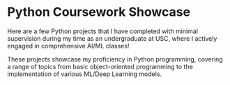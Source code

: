 # Python Coursework Showcase

Here are a few Python projects that I have completed with minimal supervision during my time as an undergraduate at USC, where I actively engaged in comprehensive AI/ML classes!

These projects showcase my proficiency in Python programming, covering a range of topics from basic object-oriented programming to the implementation of various ML/Deep Learning models.
